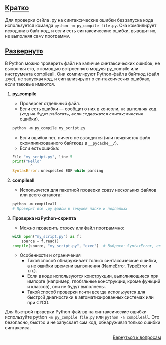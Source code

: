 ## <u>Кратко</u>

Для проверки файла .py на синтаксические ошибки без запуска кода используется команда `python -m py_compile file.py`.
Она компилирует исходник в байт-код, и если есть синтаксические ошибки, выводит их, не выполняя саму программу.

## <u>Развернуто</u>

В Python можно проверить файл на наличие синтаксических ошибок, не выполняя его, с помощью встроенного модуля
py_compile или инструмента compileall. Они компилируют Python-файл в байткод (файл .pyc), не запуская код, и
сигнализируют о синтаксических ошибках, если таковые имеются.

1. **py_compile**
    - Проверяет отдельный файл.
    - Если есть ошибки — сообщит о них в консоли, не выполняя код (код не будет работать, если содержатся синтаксические
      ошибки).
    ```python
    python -m py_compile my_script.py
    ```
    - Если ошибок нет, ничего не выводится (или появляется файл скомпилированного байткода в `__pycache__/`).
    - Если есть ошибка:
    ```python
    File "my_script.py", line 5
    print("Hello"
            ^
    SyntaxError: unexpected EOF while parsing
    ```

2. **compileall**
    - Используется для пакетной проверки сразу нескольких файлов или всего каталога:
    ```python
    python -m compileall .
    # Проверит все .py файлы в текущей папке и подпапках
    ```

3. **Проверка из Python-скрипта**
    - Можно проверить строку или файл программно:
    ```python
    with open("my_script.py") as f:
        source = f.read()
    compile(source, "my_script.py", "exec")  # Выбросит SyntaxError, если есть ошибка
    ```
    - Особенности и ограничения
        - Такой способ обнаруживает только синтаксические ошибки, а не ошибки времени выполнения (NameError, TypeError
          и т.п.).
        - Если в коде используются конструкции, выполняющиеся при импорте (например, глобальные конструкции, кроме
          функций и классов), они не будут выполнены.
        - Такой способ проверки почти всегда используется для быстрой диагностики в автоматизированных системах или при
          CI/CD.

Для быстрой проверки Python-файлов на синтаксические ошибки используйте python `-m py_compile file.py` или
`python -m compileall`. Это безопасно, быстро и не запускает сам код, обнаруживая только ошибки синтаксиса.

<div align="right">

[Вернуться к вопросам](../Вопросы.md)

</div>
